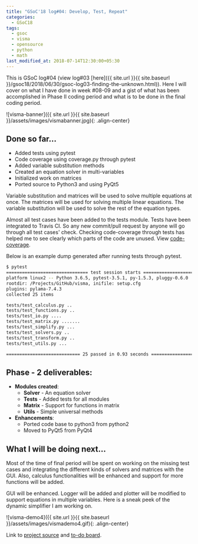 ```yaml
---
title: "GSoC'18 log#04: Develop, Test, Repeat"
categories:
  - GSoC18
tags:
  - gsoc
  - visma
  - opensource
  - python
  - math
last_modified_at: 2018-07-14T12:30:00+05:30
---
```



This is GSoC log#04 (view log#03 [here]({{ site.url }}{{ site.baseurl }}/gsoc18/2018/06/30/gsoc-log03-finding-the-unknown.html)). Here I will cover on what I have done in week #08-09 and a gist of what has been accomplished in Phase II coding period and what is to be done in the final coding period.

![visma-banner]({{ site.url }}{{ site.baseurl }}/assets/images/vismabanner.jpg){: .align-center}

## Done so far...

- Added tests using pytest
- Code coverage using coverage.py through pytest
- Added variable substitution methods
- Created an equation solver in multi-variables
- Initialized work on matrices
- Ported source to Python3 and using PyQt5

Variable substitution and matrices will be used to solve multiple equations at once. The matrices will be used for solving multiple linear equations. The variable substitution will be used to solve the rest of the equation types.

Almost all test cases have been added to the tests module. Tests have been integrated to Travis CI. So any new commit/pull request by anyone will go through all test cases' check.
Checking code-coverage through tests has helped me to see clearly which parts of the code are unused. View [code-coverage](https://coveralls.io/github/8hantanu/visma).

Below is an example dump generated after running tests through pytest.

```bash
$ pytest
=============================== test session starts ================================
platform linux2 -- Python 3.6.5, pytest-3.5.1, py-1.5.3, pluggy-0.6.0
rootdir: /Projects/GitHub/visma, inifile: setup.cfg
plugins: pylama-7.4.3
collected 25 items

tests/test_calculus.py ..                                                    [  8%]
tests/test_functions.py ..                                                   [ 16%]
tests/test_io.py ....                                                        [ 32%]
tests/test_matrix.py .......                                                 [ 60%]
tests/test_simplify.py ...                                                   [ 72%]
tests/test_solvers.py ..                                                     [ 80%]
tests/test_transform.py ..                                                   [ 88%]
tests/test_utils.py ...                                                      [100%]

============================ 25 passed in 0.93 seconds =============================
```


## Phase - 2 deliverables:

- **Modules created**:
    - **Solver** - An equation solver
    - **Tests** - Added tests for all modules
    - **Matrix** - Support for functions in matrix
    - **Utils** - Simple universal methods
- **Enhancements**:
    - Ported code base to python3 from python2
    - Moved to PyQt5 from PyQt4


## What I will be doing next...

Most of the time of final period will be spent on working on the missing test cases and integrating the different kinds of solvers and matrices with the GUI. Also, calculus functionalities will be enhanced and support for more functions will be added.

GUI will be enhanced. Logger will be added and plotter will be modified to support equations in multiple variables. Here is a sneak peek of the dynamic simplifier I am working on.

![visma-demo4]({{ site.url }}{{ site.baseurl }}/assets/images/vismademo4.gif){: .align-center}

Link to [project source](https://github.com/aerospaceresearch/visma "visma") and [to-do board](https://github.com/aerospaceresearch/visma/projects/1 "Project Progress").
